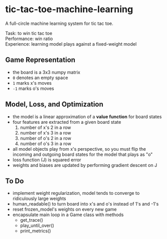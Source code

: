 # tic-tac-toe-machine-learning
A full-circle machine learning system for tic tac toe.  

Task: to win tic tac toe  
Performance: win ratio  
Experience: learning model plays against a fixed-weight model  

## Game Representation
- the board is a 3x3 numpy matrix
- `0` denotes an empty space
- `1` marks x's moves
- `-1` marks o's moves

## Model, Loss, and Optimization
- the model is a linear approximation of a **value function** for board states
- four features are extracted from a given board state
	1. number of x's 2 in a row
	2. number of x's 3 in a row
	3. number of o's 2 in a row
	4. number of o's 3 in a row
- all model objects play from x's perspective, so you must flip the incoming and outgoing board states for the model that plays as "o"
- loss function (J) is squared error
- weights and biases are updated by performing gradient descent on J

## To Do
- implement weight regularization, model tends to converge to ridiculously large weights 
- human_readable() to turn board into x's and o's instead of 1's and -1's
- reset frozen_model's weights on every new game
- encapsulate main loop in a Game class with methods
	- get_trace()
	- play_until_over()
	- print_metrics()
